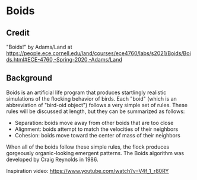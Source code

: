 # Boids
## Credit
"Boids!" by Adams/Land at https://people.ece.cornell.edu/land/courses/ece4760/labs/s2021/Boids/Boids.html#ECE-4760,-Spring-2020,-Adams/Land
## Background
Boids is an artificial life program that produces startlingly realistic simulations of the flocking behavior of birds. Each "boid" (which is an abbreviation of "bird-oid object") follows a very simple set of rules. These rules will be discussed at length, but they can be summarized as follows:

* Separation: boids move away from other boids that are too close
* Alignment: boids attempt to match the velocities of their neighbors
* Cohesion: boids move toward the center of mass of their neighbors

When all of the boids follow these simple rules, the flock produces gorgeously organic-looking emergent patterns. The Boids algorithm was developed by Craig Reynolds in 1986. 

Inspiration video: https://www.youtube.com/watch?v=V4f_1_r80RY